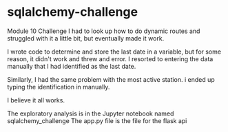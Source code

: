 # sqlalchemy-challenge
Module 10 Challenge
I had to look up how to do dynamic routes and struggled with it a little bit, but eventually made it work.

I wrote code to determine and store the last date in a variable, but for some reason, it didn't work and threw and error.  I resorted to entering the data manually that I had identified as the last date.

Similarly, I had the same problem with the most active station.  i ended up typing the identification in manually. 

I believe it all works.

The exploratory analysis is in the Jupyter notebook named sqlalchemy_challenge
The app.py file is the file for the flask api